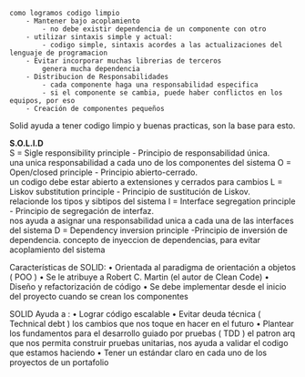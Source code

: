 	como logramos codigo limpio
		- Mantener bajo acoplamiento
			- no debe existir dependencia de un componente con otro
		- utilizar sintaxis simple y actual:
			- codigo simple, sintaxis acordes a las actualizaciones del lenguaje de programacion
		- Evitar incorporar muchas librerias de terceros
			genera mucha dependencia
		- Distribucion de Responsabilidades
			- cada componente haga una responsabilidad especifica
			- si el componente se cambia, puede haber conflictos en los equipos, por eso
		- Creación de componentes pequeños

Solid ayuda a tener codigo limpio y buenas practicas, son la base para esto.

**S.O.L.I.D**  
S = Sigle responsibility principle - Principio de responsabilidad única.  
	una unica responsabilidad  a cada uno de los componentes del sistema
O = Open/closed principle - Principio abierto-cerrado.  
	un codigo debe estar abierto a extensiones y cerrados para cambios
L = Liskov substitution principle - Principio de sustitución de Liskov.  
	relacionde los tipos y sibtipos del sistema
I = Interface segregation principle - Principio de segregación de interfaz.  
	nos ayuda a asignar una responsabilidad unica a cada una de las interfaces  del sistema
D = Dependency inversion principle -Principio de inversión de dependencia.
	concepto de inyeccion de dependencias, para evitar acoplamiento del sistema

Características de SOLID:
• Orientada al paradigma de orientación a
 objetos ( POO )
• Se le atribuye a Robert C. Martin (el autor de Clean Code)
• Diseño y refactorización de código
• Se debe implementar desde el inicio del proyecto cuando se crean los componentes
 
SOLID Ayuda a :
• Lograr código escalable
• Evitar deuda técnica ( Technical debt )
	los cambios que nos toque en hacer en el futuro
• Plantear los fundamentos para el desarrollo guiado por pruebas ( TDD )
	el patron arq  que nos permita construir pruebas unitarias, nos ayuda a validar el codigo que estamos haciendo
• Tener un estándar claro en cada uno de los proyectos de un portafolio

